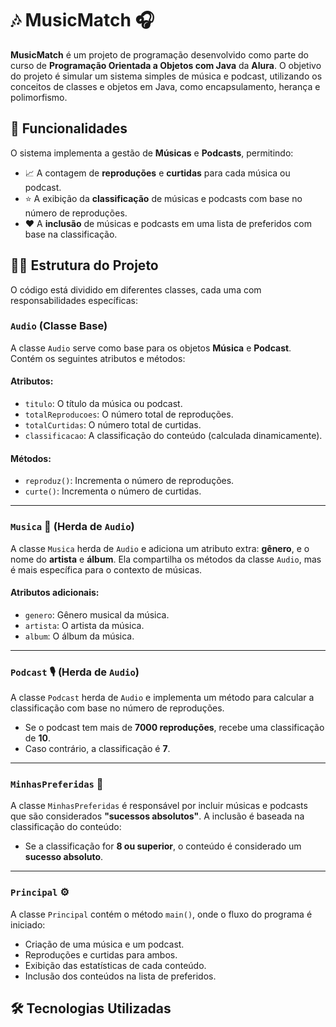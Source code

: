 # 🎶 MusicMatch 🎧

**MusicMatch** é um projeto de programação desenvolvido como parte do curso de **Programação Orientada a Objetos com Java** da **Alura**. O objetivo do projeto é simular um sistema simples de música e podcast, utilizando os conceitos de classes e objetos em Java, como encapsulamento, herança e polimorfismo.

## 🚀 Funcionalidades

O sistema implementa a gestão de **Músicas** e **Podcasts**, permitindo:

- 📈 A contagem de **reproduções** e **curtidas** para cada música ou podcast.
- ⭐ A exibição da **classificação** de músicas e podcasts com base no número de reproduções.
- ❤️ A **inclusão** de músicas e podcasts em uma lista de preferidos com base na classificação.

## 🧑‍💻 Estrutura do Projeto

O código está dividido em diferentes classes, cada uma com responsabilidades específicas:

### `Audio` (Classe Base)

A classe `Audio` serve como base para os objetos **Música** e **Podcast**. Contém os seguintes atributos e métodos:

#### Atributos:
- `titulo`: O título da música ou podcast.
- `totalReproducoes`: O número total de reproduções.
- `totalCurtidas`: O número total de curtidas.
- `classificacao`: A classificação do conteúdo (calculada dinamicamente).

#### Métodos:
- `reproduz()`: Incrementa o número de reproduções.
- `curte()`: Incrementa o número de curtidas.

---

### `Musica` 🎵 (Herda de `Audio`)

A classe `Musica` herda de `Audio` e adiciona um atributo extra: **gênero**, e o nome do **artista** e **álbum**. Ela compartilha os métodos da classe `Audio`, mas é mais específica para o contexto de músicas.

#### Atributos adicionais:
- `genero`: Gênero musical da música.
- `artista`: O artista da música.
- `album`: O álbum da música.

---

### `Podcast` 🎙️ (Herda de `Audio`)

A classe `Podcast` herda de `Audio` e implementa um método para calcular a classificação com base no número de reproduções.  
- Se o podcast tem mais de **7000 reproduções**, recebe uma classificação de **10**.
- Caso contrário, a classificação é **7**.

---

### `MinhasPreferidas` 💖

A classe `MinhasPreferidas` é responsável por incluir músicas e podcasts que são considerados **"sucessos absolutos"**. A inclusão é baseada na classificação do conteúdo:  
- Se a classificação for **8 ou superior**, o conteúdo é considerado um **sucesso absoluto**.

---

### `Principal` ⚙️

A classe `Principal` contém o método `main()`, onde o fluxo do programa é iniciado:

- Criação de uma música e um podcast.
- Reproduções e curtidas para ambos.
- Exibição das estatísticas de cada conteúdo.
- Inclusão dos conteúdos na lista de preferidos.

## 🛠️ Tecnologias Utilizadas
